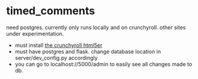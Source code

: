 # timed_comments

need postgres. currently only runs locally and on crunchyroll. other sites under experimentation.

* must install [the crunchyroll html5er](https://chrome.google.com/webstore/detail/crunchyroll-html5/ihegfgnkffeibpmnajnoiemkcmlbmhmi)
* must have postgres and flask. change database location in server/dev_config.py accordingly
* you can go to localhost://5000/admin to easily see all changes made to db.
